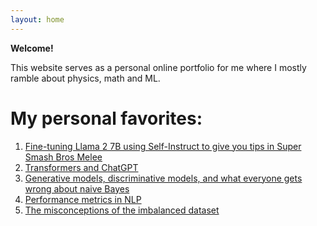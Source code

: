 ```yaml
---
layout: home
---
```



**Welcome!**

This website serves as a personal online portfolio for me where I mostly ramble about physics, math and ML.


# My personal favorites:
1. [Fine-tuning Llama 2 7B using Self-Instruct to give you tips in Super Smash Bros Melee](https://sangstar.github.io/nlp/2023/08/15/melee_bot.html)
2. [Transformers and ChatGPT](https://sangstar.github.io/nlp/2023/03/03/chatgpt.html)
3.  [Generative models, discriminative models, and what everyone gets wrong about naive Bayes](https://sangstar.github.io/nlp/2023/06/03/bayes-logistic.html)
4. [Performance metrics in NLP](https://sangstar.github.io/nlp/2023/05/15/evaluation_metrics.html)
5. [The misconceptions of the imbalanced dataset](https://sangstar.github.io/ml/2023/04/22/imbalanced-datasets.html)



